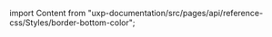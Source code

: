 
import Content from "uxp-documentation/src/pages/api/reference-css/Styles/border-bottom-color";

<Content query="product=photoshop"/>
